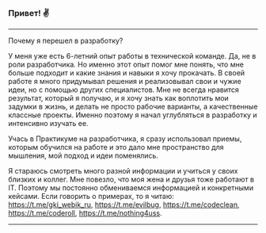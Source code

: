 ### Привет! :v:
****
Почему я перешел в разработку? 

У меня уже есть 6-летний опыт работы в технической команде. Да, не в роли разработчика. Но именно этот опыт помог мне понять, что мне больше подходит и какие знания и навыки я хочу прокачать. В своей работе я много придумывал решения и реализовывал свои и чужие идеи, но с помощью других специалистов. Мне не всегда нравится результат, который я получаю, и я хочу знать как воплотить мои задумки в жизнь, и делать не просто рабочие варианты, а качественные классные проекты. Именно поэтому я начал углубляться в разработку и интенсивно изучать ее. 

Учась в Практикуме на разработчика, я сразу использовал приемы, которым обучился на работе и это дало мне пространство для мышления, мой подход и идеи поменялись. 

Я стараюсь смотреть много разной информации и учиться у своих близких и коллег. 
Мне повезло, что моя жена и друзья тоже работают в IT. Поэтому мы постоянно обмениваемся информацией и конкретными кейсами. Если говорить о примерах, то я читаю: https://t.me/gki_webik_ru, https://t.me/evilbug, https://t.me/codeclean, https://t.me/coderoll, https://t.me/nothing4uss.

****
